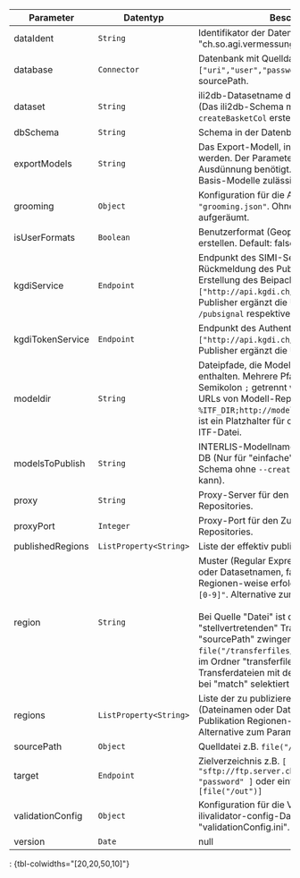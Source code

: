 Parameter | Datentyp | Beschreibung | Optional
----------|----------|-------------|-------------
dataIdent | `String` | Identifikator der Daten z.B. "ch.so.agi.vermessung.edit". | nein
database | `Connector` | Datenbank mit Quelldaten z.B. `["uri","user","password"]`. Alternative zu sourcePath. | ja
dataset | `String` | ili2db-Datasetname der Quelldaten "dataset" (Das ili2db-Schema muss also immer mit `--createBasketCol` erstellt werden) | ja
dbSchema | `String` | Schema in der Datenbank z.B. `"av"` | ja
exportModels | `String` | Das Export-Modell, indem die Daten exportiert werden. Der Parameter wird nur bei der Ausdünnung benötigt. Als Export-Modelle sind Basis-Modelle zulässig. | ja
grooming | `Object` | Konfiguration für die Ausdünnung z.B. `"grooming.json"`. Ohne Angabe wird nicht aufgeräumt. | ja
isUserFormats | `Boolean` | Benutzerformat (Geopackage, Shapefile, Dxf) erstellen. Default: false | ja
kgdiService | `Endpoint` | Endpunkt des SIMI-Services für die Rückmeldung des Publikationsdatums und die Erstellung des Beipackzettels, z.B. `["http://api.kgdi.ch/metadata","user","pwd"]`. Publisher ergänzt die URL fallabhängig mit `/pubsignal` respektive `/doc`. | ja
kgdiTokenService | `Endpoint` | Endpunkt des Authentifizierung-Services, z.B. `["http://api.kgdi.ch/metadata","user","pwd"]`. Publisher ergänzt die URL mit `/v2/oauth/token`. | ja
modeldir | `String` | Dateipfade, die Modell-Dateien (ili-Dateien) enthalten. Mehrere Pfade können durch Semikolon `;` getrennt werden. Es sind auch URLs von Modell-Repositories möglich. Default: `%ITF_DIR;http://models.interlis.ch/`. `%ITF_DIR` ist ein Platzhalter für das Verzeichnis mit der ITF-Datei. | ja
modelsToPublish | `String` | INTERLIS-Modellnamen der Quelldaten in der DB (Nur für "einfache" Modelle, deren ili2db-Schema ohne `--createBasketCol` erstellt werden kann). | ja
proxy | `String` | Proxy-Server für den Zugriff auf Modell-Repositories. | ja
proxyPort | `Integer` | Proxy-Port für den Zugriff auf Modell-Repositories. | ja
publishedRegions | `ListProperty<String>` | Liste der effektiv publizierten Regionen. | nein
region | `String` | Muster (Regular Expression) der Dateinamen oder Datasetnamen, falls die Publikation Regionen-weise erfolgt z.B. `"[0-9][0-9][0-9][0-9]"`. Alternative zum Parameter regions,<br/><br/>Bei Quelle "Datei" ist die Angabe einer "stellvertretenden" Transferdatei mittels "sourcePath" zwingend. Bsp.: Bei sourcePath `file("/transferfiles/dummy.xtf")` werden alle im Ordner "transferfiles" enthaltenen Transferdateien mit dem Muster verglichen und bei "match" selektiert und verarbeitet. | ja
regions | `ListProperty<String>` | Liste der zu publizierenden Regionen (Dateinamen oder Datasetnamen), falls die Publikation Regionen-weise erfolgen soll. Alternative zum Parameter `region`. | ja
sourcePath | `Object` | Quelldatei z.B. `file("/path/file.xtf")` | ja
target | `Endpoint` | Zielverzeichnis z.B. `[ "sftp://ftp.server.ch/data", "user", "password" ]` oder einfach ein Pfad `[file("/out")]` | nein
validationConfig | `Object` | Konfiguration für die Validierung (eine ilivalidator-config-Datei) z.B. "validationConfig.ini". | ja
version | `Date` | null | ja
: {tbl-colwidths="[20,20,50,10]"}
